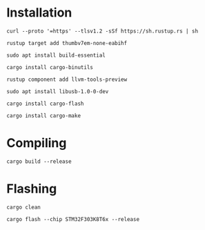 # Installation

`curl --proto '=https' --tlsv1.2 -sSf https://sh.rustup.rs | sh`  

`rustup target add thumbv7em-none-eabihf`  

`sudo apt install build-essential`  

`cargo install cargo-binutils`  

`rustup component add llvm-tools-preview`  

`sudo apt install libusb-1.0-0-dev`  

`cargo install cargo-flash`  

`cargo install cargo-make`

# Compiling 

`cargo build --release`  


# Flashing

`cargo clean`

`cargo flash --chip STM32F303K8T6x --release`  

